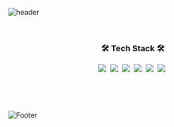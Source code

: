 ![header](https://capsule-render.vercel.app/api?type=waving&color=ffb5b5&height=300&section=header&text=jinyoung708&fontSize=70&fontColor=333333)
<p>&nbsp;</p>

<h3 align="center">🛠 Tech Stack 🛠</h3>

<!-- 배지 아이콘 -->
<div align="center">
  <img src="https://img.shields.io/badge/html5-E34F26?style=flat-square&logo=HTML5&logoColor=white"/>&nbsp;
  <img src="https://img.shields.io/badge/css3-1572B6?style=flat-square&logo=CSS3&logoColor=white"/>&nbsp;
  <img src="https://img.shields.io/badge/sass-CC6699?style=flat-square&logo=Sass&logoColor=white"/>&nbsp;
  <img src="https://img.shields.io/badge/javascript-F7DF1E?style=flat-square&logo=JavaScript&logoColor=white"/>&nbsp;
  <img src="https://img.shields.io/badge/jquery-0769AD?style=flat-square&logo=jQuery&logoColor=white"/>&nbsp;
  <img src="https://img.shields.io/badge/vue-4FC08D?style=flat-square&logo=Vue&logoColor=white"/>&nbsp;
<!--   <img src="https://img.shields.io/badge/react-61DAFB?style=flat-square&logo=React&logoColor=white"/>&nbsp; -->
</div>

<p>&nbsp;</p>
<p>&nbsp;</p>

![Footer](https://capsule-render.vercel.app/api?type=waving&color=dbd4d1&height=100&section=footer)


<!--
**jinyoung708/jinyoung708** is a ✨ _special_ ✨ repository because its `README.md` (this file) appears on your GitHub profile.

Here are some ideas to get you started:

- 🔭 I’m currently working on ...
- 🌱 I’m currently learning ...
- 👯 I’m looking to collaborate on ...
- 🤔 I’m looking for help with ...
- 💬 Ask me about ...
- 📫 How to reach me: ...
- 😄 Pronouns: ...
- ⚡ Fun fact: ...
-->
